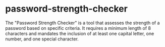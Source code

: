 # password-strength-checker
The "Password Strength Checker" is a tool that assesses the strength of a password based on specific criteria. It requires a minimum length of 8 characters and mandates the inclusion of at least one capital letter, one number, and one special character. 
